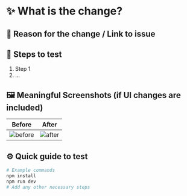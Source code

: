 # ✨ What is the change?

<!-- Briefly describe what has been changed or added in this PR. -->

## 📌 Reason for the change / Link to issue

<!-- Explain why this change was made. Optionally include a link to the relevant issue or ticket. -->

## 🧪 Steps to test

<!-- List the steps someone should follow to test this PR. -->

1. Step 1
2. ...

## 🖼️ Meaningful Screenshots (if UI changes are included)

<!-- Include before/after screenshots if this PR involves any visual changes. -->

| Before         | After         |
| -------------- | ------------- |
| ![before](url) | ![after](url) |

## ⚙️ Quick guide to test

<!-- Describe how to run or test the added functionality locally or on the dev environment. -->

```bash
# Example commands
npm install
npm run dev
# Add any other necessary steps
```
